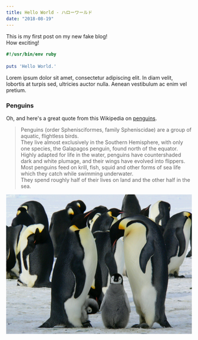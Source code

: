 ```yaml
---
title: Hello World - ハローワールド
date: "2018-08-19"
---
```


This is my first post on my new fake blog!  
How exciting!

``` ruby
#!/usr/bin/env ruby

puts 'Hello World.'

```

Lorem ipsum dolor sit amet, consectetur adipiscing elit. In diam velit, lobortis at turpis sed, ultricies auctor nulla. Aenean vestibulum ac enim vel pretium.

### Penguins

Oh, and here's a great quote from this Wikipedia on
[penguins](https://en.wikipedia.org/wiki/Penguin).

> Penguins (order Sphenisciformes, family Spheniscidae) are a group of aquatic, flightless birds.  
> They live almost exclusively in the Southern Hemisphere, with only one species, the Galapagos penguin, found north of the equator.  
> Highly adapted for life in the water, penguins have countershaded dark and white plumage, and their wings have evolved into flippers.  
> Most penguins feed on krill, fish, squid and other forms of sea life which they catch while swimming underwater.  
> They spend roughly half of their lives on land and the other half in the sea.  

![Penguins](./penguins.jpg)
